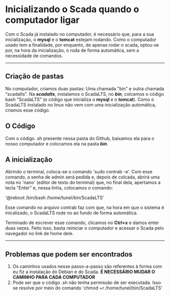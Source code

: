 # Inicializando o Scada quando o computador ligar

Com o Scada já instalado no computador, é necessário que, para a sua inicialização, o **mysql** e o **tomcat** estejam rodando. 
Como o computador usado tem a finalidade, por enquanto, de apenas rodar o scada, optou-se por, na hora da inicialização, o roda 
de forma automática, sem a necessidade de comandos.

___

## Criação de pastas

No computador, criamos duas pastas: Uma chamada "bin" e outra chamada "scadalts". Na ***scadalts***, instalamos o ScadaLTS, no 
***bin***, colcamos o código bash "ScadaLTS" (o código que inicializa o **mysql** e o **tomcat**). Como o ScadaLTS instalado no 
linux não vem com uma inicialização automática, criamos esse código.

## O Código

Com o código .sh presente nessa pasta do Github, baixamos ela para o nosso computador e colocamos ela na pasta ***bin***.

## A inicialização

Abrindo o terminal, coloca-se o comando 'sudo contrab -e'. Com esse comando, a senha de admin será pedida e, depois de colcada, 
abrirá uma nota no 'nano' (editor de texto do terminal) que, no final dela, apertamos a tecla "Enter" e, nessa linha, colocamos 
o comando:

'@reboot /bin/bash /home/tunel/bin/ScadaLTS'

Esse comando no arquivo contrab faz com que, na hora em que o sistema é inicalizado, o ScadaLTS rode no ao fundo de forma automática.

Terminado de escrever esse comando, clicamos no **Ctrl+x** e damos enter duas vezes. Feito isso, basta reiniciar o computador e 
acessar o Scada pelo navegador no link de home dele.

___

## Problemas que podem ser encontrados

1. Os caminhos usados nesse passo-a-passo são referentes à forma com eu fiz a instalação do Debian e do Scada. **É NECESSÁRIO 
MUDAR O CAMINHO PARA CADA COMPUTADOR** 
2. Pode ser que o código .sh não tenha permissão de ser executada. Isso se resolve por 
meio do comando 'chmod +r /home/tunel/bin/ScadaLTS'

